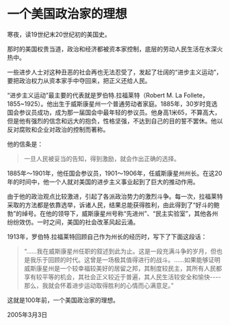 # 一个美国政治家的理想

寒夜，读19世纪末20世纪初的美国史。

那时的美国权贵当道，政治和经济都被资本家控制，底层的劳动人民生活在水深火热中。

一些进步人士对这种丑恶的社会再也无法忍受了，发起了壮阔的“进步主义运动”，要把政治权力从资本家手中夺回来，把正义还给人民。

“进步主义运动”最主要的代表就是罗伯特.拉福莱特（Robert M. La Follete，1855~1925）。他出生于威斯康星州一个普通劳动者家庭。1885年，30岁时竞选国会参议员成功，成为那一届国会中最年轻的参议员。他身高1米65，不算高大，但是他有强烈的信念和远大的抱负，性格坚强，不达到自己的目的誓不罢休。他以反对腐败和企业对政治的控制而著称。

他的信条是：

> 一旦人民被妥当的告知，得到激励，就会作出正确的选择。

1885年～1901年，他任国会参议员，1901～1906年，任威斯康星州州长。在这20年的时间中，他一个人就对美国的进步主义事业起到了巨大的推动作用。

由于他的政治观点比较激进，引起了各派政治势力的激烈斗争。每一次，拉福莱特采取的方法都是依靠选举，诉诸人民，结果总能获得胜利，由此得到了“好斗的鲍勃”的绰号。在他的领导下，威斯康星州号称“先进州”、“民主实验室”，其他各州纷纷效仿。一时之间，美国的社会改革风起云涌。

1913年，罗伯特.拉福莱特回顾自己作为州长的经历时，写下了下面这段话：

> “……我在威斯康星州任职的叙述到此为止。这是一段充满斗争的岁月，但也是我乐于回顾的时代。这曾是一场极其值得进行的战斗。……如果能够证明威斯康星州是一个较幸福较美好的居留之邦，其制度较民主，其所有人民都享有较平等的机会，其社会正义较近于普遍，其人民生活较安全和愉快----那么，我就会怀着进步运动取得胜利的心情而心满意足。”

这就是100年前，一个美国政治家的理想。

2005年3月3日
